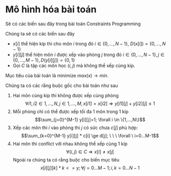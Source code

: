 # Mô hình hóa bài toán
Sẽ có các biến sau đây trong bài toán Constraints Programming

Chúng ta sẽ có các biến sau đây
- $x[i]$ thể hiện kíp thi cho môn $i$ trong đó $i \in \{0,...,N-1\},\  D(x[i])=\{0,...,N-1\}$
- $y[i][j]$ thể hiện môn $i$ được xếp vào phòng $j$ trong đó $i \in \{0,...,N-1\}, j \in \{0,...,M-1\}, D(y[i][j])=\{0,1\}$
- Gọi $C$ là tập các môn học $(i, j)$ mà không thể xếp cùng kíp.

Mục tiêu của bài toán là minimize $max(x) \rightarrow min$.

Chúng ta có các rằng buộc gốc cho bài toán như sau

1. Hai môn cùng kíp thi không được xếp cùng phòng
$$ \forall i1,i2 \in {1,...,N}, j \in {1,...,M}, x[i1]=x[i2] \Rightarrow y[i1][j] + y[i2][j] \le 1 $$
2. Mỗi phòng chỉ có thể được xếp tối đa 1 môn trong 1 kíp
$$\sum_{j=0}^{M-1} y[i][j]=1; \forall i \in \{1,...,N\}$$
1. Xếp các môn thi $i$ vào phòng thi $j$ có sức chưa $c[j]$ phù hợp:
$$\sum_{k=0}^{M-1} y[i][j] * c[i] \ge d[j]; \ \ \ \forall \ i=0...M-1$$
1. Hai môn thi conflict với nhau không thể xếp cùng 1 kíp
$$\forall(i,j) \in C \Rightarrow x[i] \neq x[j[$$
Ngoài ra chúng ta có rằng buộc cho biến mục tiêu
$$x[i][j][k] * k <= y; \forall j=0...M-1; i,k=0...N-1$$
